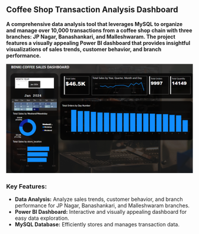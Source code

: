 ## Coffee Shop Transaction Analysis Dashboard

**A comprehensive data analysis tool that leverages MySQL to organize and manage over 10,000 transactions from a coffee shop chain with three branches: JP Nagar, Banashankari, and Malleshwaram. The project features a visually appealing Power BI dashboard that provides insightful visualizations of sales trends, customer behavior, and branch performance.**

![dashoard](coffeedash.png)

### Key Features:

- **Data Analysis:** Analyze sales trends, customer behavior, and branch performance for JP Nagar, Banashankari, and Malleshwaram branches.
- **Power BI Dashboard:** Interactive and visually appealing dashboard for easy data exploration.
- **MySQL Database:** Efficiently stores and manages transaction data.
